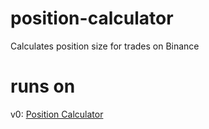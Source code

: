 # position-calculator
Calculates position size for trades on Binance

# runs on
v0: [Position Calculator](https://position-calculator-g3hxkefa3-cce.vercel.app/)
